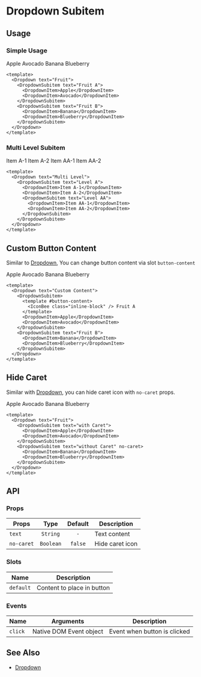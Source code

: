<script setup>
  import IconBee from '@carbon/icons-vue/lib/bee/20'
  import Badge from '../badge/Badge.vue'
  import Input from "../input/Input.vue"
  import Dropdown from "../dropdown/Dropdown.vue"
  import DropdownItem from "../dropdown/DropdownItem.vue"
  import DropdownSubitem from "./DropdownSubitem.vue"
  import Banner from '../banner/Banner.vue'
  import Checkbox from '../checkbox/Checkbox.vue'
  import { ref } from "vue-demi"

  const show = ref(false)
</script>

# Dropdown Subitem

## Usage

### Simple Usage

<preview>
  <Dropdown text="Fruit">
    <DropdownSubitem text="Fruit A">
      <DropdownItem>Apple</DropdownItem>
      <DropdownItem>Avocado</DropdownItem>
    </DropdownSubitem>
    <DropdownSubitem text="Fruit B">
      <DropdownItem>Banana</DropdownItem>
      <DropdownItem>Blueberry</DropdownItem>
    </DropdownSubitem>
  </Dropdown>
</preview>

```vue
<template>
  <Dropdown text="Fruit">
    <DropdownSubitem text="Fruit A">
      <DropdownItem>Apple</DropdownItem>
      <DropdownItem>Avocado</DropdownItem>
    </DropdownSubitem>
    <DropdownSubitem text="Fruit B">
      <DropdownItem>Banana</DropdownItem>
      <DropdownItem>Blueberry</DropdownItem>
    </DropdownSubitem>
  </Dropdown>
</template>
```

### Multi Level Subitem

<preview>
  <Dropdown text="Multi Level">
    <DropdownSubitem text="Level A" backText="Kembali">
      <DropdownItem>Item A-1</DropdownItem>
      <DropdownItem>Item A-2</DropdownItem>
      <DropdownSubitem text="Level AA">
        <DropdownItem>Item AA-1</DropdownItem>
        <DropdownItem>Item AA-2</DropdownItem>
      </DropdownSubitem>
    </DropdownSubitem>
  </Dropdown>
</preview>

```vue
<template>
  <Dropdown text="Multi Level">
    <DropdownSubitem text="Level A">
      <DropdownItem>Item A-1</DropdownItem>
      <DropdownItem>Item A-2</DropdownItem>
      <DropdownSubitem text="Level AA">
        <DropdownItem>Item AA-1</DropdownItem>
        <DropdownItem>Item AA-2</DropdownItem>
      </DropdownSubitem>
    </DropdownSubitem>
  </Dropdown>
</template>
```

## Custom Button Content

Similar to [Dropdown](/dropdown/component), You can change button content via slot `button-content`

<preview>
  <Dropdown text="Custom Content">
    <DropdownSubitem>
      <template #button-content>
        <IconBee class="inline-block" /> Fruit A
      </template>
      <DropdownItem>Apple</DropdownItem>
      <DropdownItem>Avocado</DropdownItem>
    </DropdownSubitem>
    <DropdownSubitem text="Fruit B">
      <DropdownItem>Banana</DropdownItem>
      <DropdownItem>Blueberry</DropdownItem>
    </DropdownSubitem>
  </Dropdown>
</preview>

```vue
<template>
  <Dropdown text="Custom Content">
    <DropdownSubitem>
      <template #button-content>
        <IconBee class="inline-block" /> Fruit A
      </template>
      <DropdownItem>Apple</DropdownItem>
      <DropdownItem>Avocado</DropdownItem>
    </DropdownSubitem>
    <DropdownSubitem text="Fruit B">
      <DropdownItem>Banana</DropdownItem>
      <DropdownItem>Blueberry</DropdownItem>
    </DropdownSubitem>
  </Dropdown>
</template>
```

## Hide Caret

Similar with [Dropdown](/dropdown/component), you can hide caret icon with `no-caret` props.

<preview>
  <Dropdown text="Fruit">
    <DropdownSubitem text="with Caret">
      <DropdownItem>Apple</DropdownItem>
      <DropdownItem>Avocado</DropdownItem>
    </DropdownSubitem>
    <DropdownSubitem text="without Caret" no-caret>
      <DropdownItem>Banana</DropdownItem>
      <DropdownItem>Blueberry</DropdownItem>
    </DropdownSubitem>
  </Dropdown>
</preview>

```vue
<template>
  <Dropdown text="Fruit">
    <DropdownSubitem text="with Caret">
      <DropdownItem>Apple</DropdownItem>
      <DropdownItem>Avocado</DropdownItem>
    </DropdownSubitem>
    <DropdownSubitem text="without Caret" no-caret>
      <DropdownItem>Banana</DropdownItem>
      <DropdownItem>Blueberry</DropdownItem>
    </DropdownSubitem>
  </Dropdown>
</template>
```

## API

### Props

| Props      |   Type    | Default | Description     |
|------------|:---------:|:-------:|-----------------|
| `text`     | `String`  |   `-`   | Text content    |
| `no-caret` | `Boolean` | `false` | Hide caret icon |

### Slots

| Name      | Description                |
|-----------|----------------------------|
| `default` | Content to place in button |

### Events

| Name    | Arguments               | Description                  |
|---------|-------------------------|------------------------------|
| `click` | Native DOM Event object | Event when button is clicked |

## See Also

- [Dropdown](/dropdown/component)
